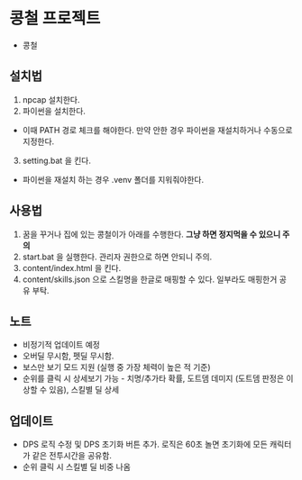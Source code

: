 # 콩철 프로젝트

- 콩철

## 설치법

1. npcap 설치한다.
2. 파이썬을 설치한다.
  - 이때 PATH 경로 체크를 해야한다. 만약 안한 경우 파이썬을 재설치하거나 수동으로 지정한다.
3. setting.bat 을 킨다.
  - 파이썬을 재설치 하는 경우 .venv 폴더를 지워줘야한다.

## 사용법

1. 꿈을 꾸거나 집에 있는 콩철이가 아래를 수행한다. __그냥 하면 정지먹을 수 있으니 주의__
2. start.bat 을 실행한다. 관리자 권한으로 하면 안되니 주의.
3. content/index.html 을 킨다.
4. content/skills.json 으로 스킬명을 한글로 매핑할 수 있다. 일부라도 매핑한거 공유 부탁.

## 노트

+ 비정기적 업데이트 예정
+ 오버딜 무시함, 펫딜 무시함.
+ 보스만 보기 모드 지원 (실행 중 가장 체력이 높은 적 기준)
+ 순위를 클릭 시 상세보기 가능 - 치명/추가타 확률, 도트뎀 데미지 (도트뎀 판정은 이상할 수 있음), 스킬별 딜 상세

## 업데이트

+ DPS 로직 수정 및 DPS 초기화 버튼 추가. 로직은 60초 놀면 초기화에 모든 캐릭터가 같은 전투시간을 공유함.
+ 순위 클릭 시 스킬별 딜 비중 나옴
